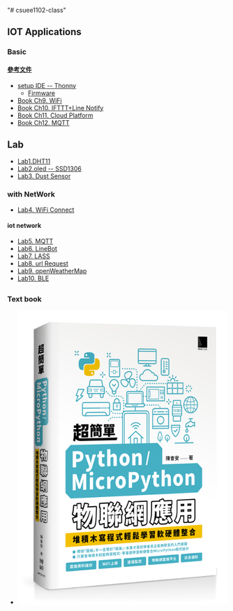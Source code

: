 "# csuee1102-class" 
## IOT Applications 
### Basic
#### [參考文件](https://github.com/jumbokh/csuee1102-class/tree/main/refers)
* [setup IDE -- Thonny](https://github.com/jumbokh/csuee1102-class/blob/main/refers/%E7%AC%AC1%E5%80%8BMicroPython%E7%A8%8B%E5%BC%8F(Thonny%E7%87%92%E9%8C%84%E7%89%88).pdf)
    * [Firmware](https://github.com/jumbokh/csuee1102-class/blob/main/esp32-20210902-v1.17.bin)
* [Book Ch9. WiFi](https://github.com/jumbokh/csuee1102-class/tree/main/refers/ch09)
* [Book Ch10. IFTTT+Line Notify](https://github.com/jumbokh/csuee1102-class/tree/main/refers/ch10)
* [Book Ch11. Cloud Platform](https://github.com/jumbokh/csuee1102-class/tree/main/refers/ch11)
* [Book Ch12. MQTT](https://github.com/jumbokh/csuee1102-class/tree/main/refers/ch12)
## Lab
* [Lab1.DHT11](https://github.com/jumbokh/csuee1102-class/tree/main/Lab1.DHT11)
* [Lab2.oled -- SSD1306](https://github.com/jumbokh/csuee1102-class/tree/main/Lab2.OLED)
* [Lab3. Dust Sensor](https://github.com/jumbokh/csuee1102-class/tree/main/Lab3.DustSensor)
### with NetWork
* [Lab4. WiFi Connect](https://github.com/jumbokh/csuee1102-class/tree/main/Lab4.WiFi)
#### iot network
* [Lab5. MQTT](https://github.com/jumbokh/csuee1102-class/tree/main/Lab5.%20MQTT)
* [Lab6. LineBot](https://github.com/jumbokh/csuee1102-class/tree/main/Lab6.%20LineBot)
* [Lab7. LASS](https://github.com/jumbokh/csuee1102-class/tree/main/Lab7.%20LASS)
* [Lab8. url Request](https://github.com/jumbokh/csuee1102-class/tree/main/Lab8.%20URL-Request)
* [Lab9. openWeatherMap](https://github.com/jumbokh/csuee1102-class/tree/main/Lab9.%20openWeatherMap)
* [Lab10. BLE](https://github.com/jumbokh/csuee1102-class/tree/main/Lab11.%20BLE)
##
### Text book
* ![MP32105](https://github.com/jumbokh/csuee1102-class/blob/main/refers/MP32105.jpg)
